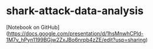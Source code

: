 # shark-attack-data-analysis

[Notebook on GitHub] (https://docs.google.com/presentation/d/1hsMnwhCPld-1M7v_hPyn1199BGjw2ZxJBo6nrpb4zZE/edit?usp=sharing)